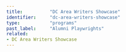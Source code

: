 ```yaml
---
title:          "DC Area Writers Showcase"
identifier:     "dc-area-writers-showcase"
type:           "programs"
past_label:     "Alumni Playwrights"
related:
- DC Area Writers Showcase
---
```

